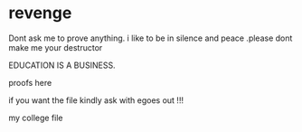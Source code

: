 # revenge
Dont ask me to prove anything. i like to be in silence and peace .please dont make me your destructor

EDUCATION IS A BUSINESS.

proofs here 

if you want the file kindly ask with egoes out !!!

my college file
